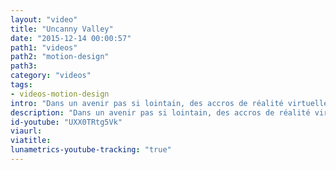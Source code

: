 ```yaml
---
layout: "video"
title: "Uncanny Valley"
date: "2015-12-14 00:00:57"
path1: "videos"
path2: "motion-design"
path3:
category: "videos"
tags:
- videos-motion-design
intro: "Dans un avenir pas si lointain, des accros de réalité virtuelle satisfont leurs pulsions violentes via le divertissement en ligne. Un joueur expert découvre que la frontière entre jeu et réalité commence à disparaître. Ce dernier court-métrage de 3DAR explore le potentiel effrayant de notre prochaine révolution technologique."
description: "Dans un avenir pas si lointain, des accros de réalité virtuelle satisfont leurs pulsions violentes via le divertissement en ligne. Un joueur expert découvre que la frontière entre jeu et réalité commence à disparaître. Ce dernier court-métrage de 3DAR explore le potentiel effrayant de notre prochaine révolution technologique."
id-youtube: "UXX0TRtg5Vk"
viaurl:
viatitle:
lunametrics-youtube-tracking: "true"
---
```

